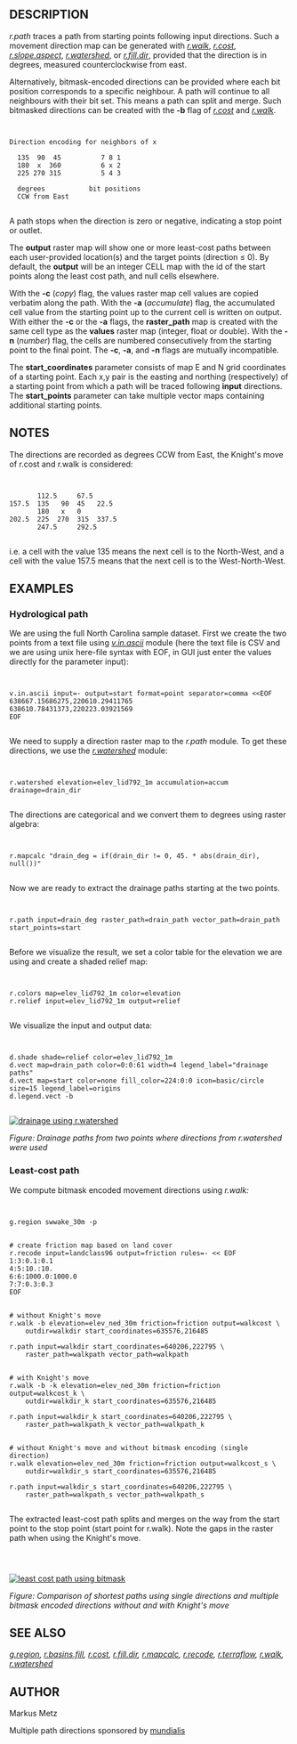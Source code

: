
## DESCRIPTION

*r.path* traces a path from starting points following input
directions. Such a movement direction map can be generated with
*[r.walk](r.walk.html)*,
*[r.cost](r.cost.html)*,
*[r.slope.aspect](r.slope.aspect.html)*,
*[r.watershed](r.watershed.html)*, or
*[r.fill.dir](r.fill.dir.html)*,
provided that the direction is in degrees, measured counterclockwise
from east.

Alternatively, bitmask-encoded directions can be provided where each
bit position corresponds to a specific neighbour. A path will continue
to all neighbours with their bit set. This means a path can split and
merge. Such bitmasked directions can be created with the **-b**
flag of *[r.cost](r.cost.html)* and
*[r.walk](r.walk.html)*.

```


Direction encoding for neighbors of x

  135  90  45          7 8 1
  180  x  360          6 x 2
  225 270 315          5 4 3

  degrees           bit positions
  CCW from East


```

A path stops when the direction is zero or negative, indicating a stop
point or outlet.

The **output** raster map will show one or more least-cost paths
between each user-provided location(s) and the target points (direction
≤ 0). By default, the **output** will be an integer CELL map with
the id of the start points along the least cost path, and null cells elsewhere.

With the **-c** (*copy*) flag, the values raster map cell values are
copied verbatim along the path. With the **-a** (*accumulate*)
flag, the accumulated cell value from the starting point up to the current
cell is written on output. With either the **-c** or the **-a** flags, the
**raster\_path** map is created with the same cell type as
the **values** raster map (integer, float or double). With
the **-n** (*number*) flag, the cells are numbered
consecutively from the starting point to the final point.
The **-c**, **-a**, and **-n** flags are mutually
incompatible.

The **start\_coordinates** parameter consists of map E and N grid
coordinates of a starting point. Each x,y pair is the easting and
northing (respectively) of a starting point from which a path will be
traced following **input** directions. The **start\_points**
parameter can take multiple vector maps containing additional starting
points.

## NOTES

The directions are recorded as degrees CCW from East, the Knight's move
of r.cost and r.walk is considered:

```


       112.5     67.5
157.5  135   90  45   22.5
       180   x   0
202.5  225  270  315  337.5
       247.5     292.5


```

i.e. a cell with the value 135 means the next cell is to the North-West,
and a cell with the value 157.5 means that the next cell is to the
West-North-West.

## EXAMPLES

### Hydrological path

We are using the full North Carolina sample dataset.
First we create the two points from a text file using
*[v.in.ascii](v.in.ascii.html)* module
(here the text file is CSV and we are using unix here-file syntax
with EOF, in GUI just enter the values directly for the parameter input):

```


v.in.ascii input=- output=start format=point separator=comma <<EOF
638667.15686275,220610.29411765
638610.78431373,220223.03921569
EOF


```

We need to supply a direction raster map to the *r.path* module.
To get these directions, we use the
*[r.watershed](r.watershed.html)* module:

```


r.watershed elevation=elev_lid792_1m accumulation=accum drainage=drain_dir


```

The directions are categorical and we convert them to degrees using
raster algebra:

```


r.mapcalc "drain_deg = if(drain_dir != 0, 45. * abs(drain_dir), null())"


```

Now we are ready to extract the drainage paths starting at the two points.

```


r.path input=drain_deg raster_path=drain_path vector_path=drain_path start_points=start


```

Before we visualize the result, we set a color table for the elevation
we are using and create a shaded relief map:

```


r.colors map=elev_lid792_1m color=elevation
r.relief input=elev_lid792_1m output=relief


```

We visualize the input and output data:

```


d.shade shade=relief color=elev_lid792_1m
d.vect map=drain_path color=0:0:61 width=4 legend_label="drainage paths"
d.vect map=start color=none fill_color=224:0:0 icon=basic/circle size=15 legend_label=origins
d.legend.vect -b


```

[![drainage using r.watershed](r_path_with_r_watershed_direction.png)](r_path_with_r_watershed_direction.png)

*Figure: Drainage paths from two points where directions from
r.watershed were used*

### Least-cost path

We compute bitmask encoded movement directions using *r.walk:*

```


g.region swwake_30m -p


# create friction map based on land cover
r.recode input=landclass96 output=friction rules=- << EOF
1:3:0.1:0.1
4:5:10.:10.
6:6:1000.0:1000.0
7:7:0.3:0.3
EOF


# without Knight's move
r.walk -b elevation=elev_ned_30m friction=friction output=walkcost \
    outdir=walkdir start_coordinates=635576,216485

r.path input=walkdir start_coordinates=640206,222795 \
    raster_path=walkpath vector_path=walkpath


# with Knight's move
r.walk -b -k elevation=elev_ned_30m friction=friction output=walkcost_k \
    outdir=walkdir_k start_coordinates=635576,216485

r.path input=walkdir_k start_coordinates=640206,222795 \
    raster_path=walkpath_k vector_path=walkpath_k


# without Knight's move and without bitmask encoding (single direction)
r.walk elevation=elev_ned_30m friction=friction output=walkcost_s \
    outdir=walkdir_s start_coordinates=635576,216485

r.path input=walkdir_s start_coordinates=640206,222795 \
    raster_path=walkpath_s vector_path=walkpath_s


```

The extracted least-cost path splits and merges on the way from
the start point to the stop point (start point for r.walk). Note the
gaps in the raster path when using the Knight's move.

```



```

[![least cost path using bitmask](r_path_with_bitmask.png)](r_path_with_bitmask.png)

*Figure: Comparison of shortest paths using single directions and
multiple bitmask encoded directions without and with Knight's move*

## SEE ALSO

*[g.region](g.region.html),
[r.basins.fill](r.basins.fill.html),
[r.cost](r.cost.html),
[r.fill.dir](r.fill.dir.html),
[r.mapcalc](r.mapcalc.html),
[r.recode](r.recode.html),
[r.terraflow](r.terraflow.html),
[r.walk](r.walk.html),
[r.watershed](r.watershed.html)*

## AUTHOR

Markus Metz

Multiple path directions sponsored by [mundialis](https://www.mundialis.de)
